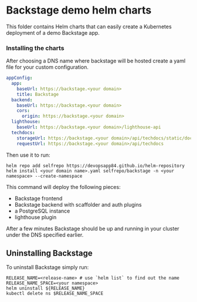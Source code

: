 # Backstage demo helm charts

This folder contains Helm charts that can easily create a Kubernetes deployment of a demo Backstage app.

### Installing the charts

After choosing a DNS name where backstage will be hosted create a yaml file for your custom configuration.

```yaml
appConfig:
  app:
    baseUrl: https://backstage.<your domain>
    title: Backstage
  backend:
    baseUrl: https://backstage.<your domain>
    cors:
      origin: https://backstage.<your domain>
  lighthouse:
    baseUrl: https://backstage.<your domain>/lighthouse-api
  techdocs:
    storageUrl: https://backstage.<your domain>/api/techdocs/static/docs
    requestUrl: https://backstage.<your domain>/api/techdocs
```

Then use it to run:

```shell
helm repo add selfrepo https://devopsapp84.github.io/helm-repository
helm install <your domain name>.yaml selfrepo/backstage -n <your namespace> --create-namespace
```

This command will deploy the following pieces:

- Backstage frontend
- Backstage backend with scaffolder and auth plugins
- a PostgreSQL instance
- lighthouse plugin

After a few minutes Backstage should be up and running in your cluster under the DNS specified earlier.

## Uninstalling Backstage

To uninstall Backstage simply run:

```shell
RELEASE_NAME=<release-name> # use `helm list` to find out the name
RELEASE_NAME_SPACE=<your namespace>
helm uninstall ${RELEASE_NAME}
kubectl delete ns $RELEASE_NAME_SPACE
```